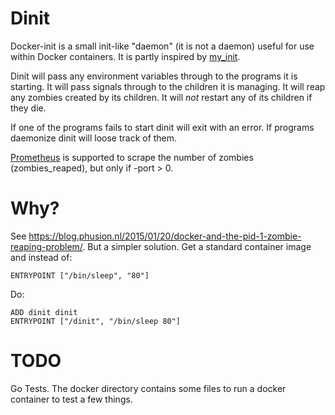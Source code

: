 # Dinit

Docker-init is a small init-like "daemon" (it is not a daemon) useful for use
within Docker containers. It is partly inspired by
[my_init](https://github.com/phusion/baseimage-docker/blob/master/image/bin/my_init).

Dinit will pass any environment variables through to the programs it is starting.
It will pass signals through to the children it is managing. It will reap any zombies
created by its children. It will *not* restart any of its children if they die.

If one of the programs fails to start dinit will exit with an error. If programs
daemonize dinit will loose track of them.

[Prometheus](http://prometheus.io/) is supported to scrape the number of zombies
(zombies_reaped), but only if -port > 0.

# Why?

See <https://blog.phusion.nl/2015/01/20/docker-and-the-pid-1-zombie-reaping-problem/>.
But a simpler solution. Get a standard container image and instead of:

    ENTRYPOINT ["/bin/sleep", "80"]

Do:

    ADD dinit dinit
    ENTRYPOINT ["/dinit", "/bin/sleep 80"]

# TODO

Go Tests. The docker directory contains some files to run a docker container to
test a few things.
